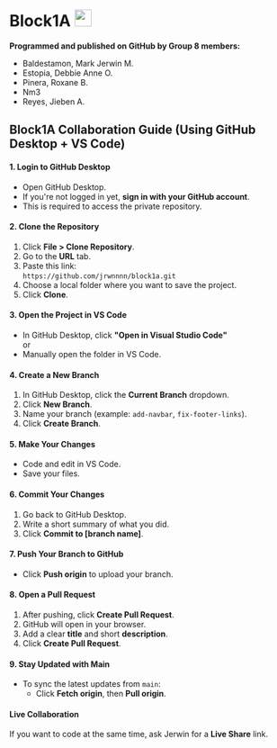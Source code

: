 # Block1A <img src="https://upload.wikimedia.org/wikipedia/commons/thumb/2/27/PHP-logo.svg/1067px-PHP-logo.svg.png?" style="height:30px;">

<!-- PROGRAMMING LANGUAGE ICONS
HTML: https://upload.wikimedia.org/wikipedia/commons/thumb/6/61/HTML5_logo_and_wordmark.svg/512px-HTML5_logo_and_wordmark.svg.png
JAVA: https://upload.wikimedia.org/wikipedia/en/thumb/3/30/Java_programming_language_logo.svg/1200px-Java_programming_language_logo.svg.png
Python: https://upload.wikimedia.org/wikipedia/commons/thumb/c/c3/Python-logo-notext.svg/1869px-Python-logo-notext.svg.png
PHP : https://upload.wikimedia.org/wikipedia/commons/thumb/2/27/PHP-logo.svg/1067px-PHP-logo.svg.png?20180502235434
mySQL: https://upload.wikimedia.org/wikipedia/labs/8/8e/Mysql_logo.png

--->

**Programmed and published on GitHub by Group 8 members:** <br>
<ul>
<li>Baldestamon, Mark Jerwin M.
<li>Estopia, Debbie Anne O.
<li>Pinera, Roxane B.
<li>Nm3
<li>Reyes, Jieben A.
</ul>

## Block1A Collaboration Guide (Using GitHub Desktop + VS Code)

#### 1. Login to GitHub Desktop

- Open GitHub Desktop.
- If you're not logged in yet, **sign in with your GitHub account**.
- This is required to access the private repository.

#### 2. Clone the Repository

1. Click **File > Clone Repository**.
2. Go to the **URL** tab.
3. Paste this link:  
   `https://github.com/jrwnnnn/block1a.git`
4. Choose a local folder where you want to save the project.
5. Click **Clone**.

#### 3. Open the Project in VS Code

- In GitHub Desktop, click **"Open in Visual Studio Code"**  
  or  
- Manually open the folder in VS Code.

#### 4. Create a New Branch

1. In GitHub Desktop, click the **Current Branch** dropdown.
2. Click **New Branch**.
3. Name your branch (example: `add-navbar`, `fix-footer-links`).
4. Click **Create Branch**.

#### 5. Make Your Changes

- Code and edit in VS Code.
- Save your files.

#### 6. Commit Your Changes

1. Go back to GitHub Desktop.
2. Write a short summary of what you did.
3. Click **Commit to [branch name]**.

#### 7. Push Your Branch to GitHub

- Click **Push origin** to upload your branch.

#### 8. Open a Pull Request

1. After pushing, click **Create Pull Request**.
2. GitHub will open in your browser.
3. Add a clear **title** and short **description**.
4. Click **Create Pull Request**.

#### 9. Stay Updated with Main

- To sync the latest updates from `main`:
  - Click **Fetch origin**, then **Pull origin**.

#### Live Collaboration

If you want to code at the same time, ask Jerwin for a **Live Share** link.

